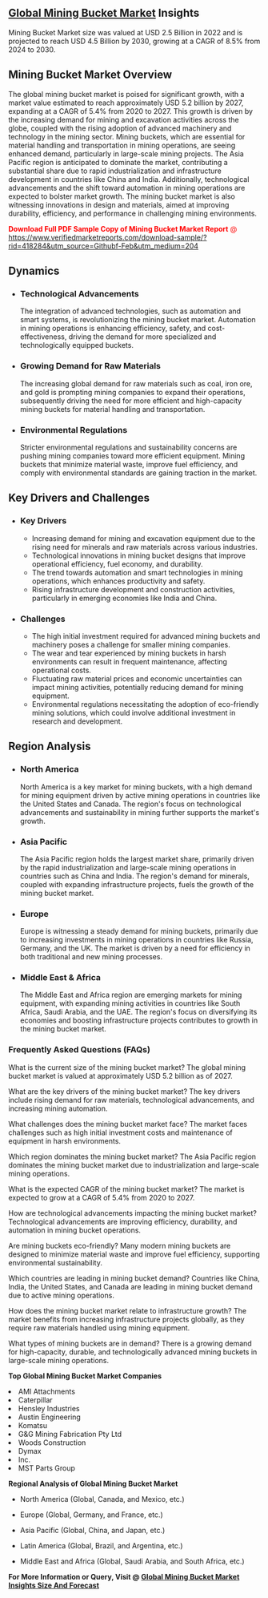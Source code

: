 <h2><a href="https://www.verifiedmarketreports.com/download-sample/?rid=418284&amp;utm_source=Githubf&amp;utm_medium=204" target="_blank">Global Mining Bucket Market</a> Insights</h2><p>Mining Bucket Market size was valued at USD 2.5 Billion in 2022 and is projected to reach USD 4.5 Billion by 2030, growing at a CAGR of 8.5% from 2024 to 2030.</p><p> <h2>Mining Bucket Market Overview</h2> <p>The global mining bucket market is poised for significant growth, with a market value estimated to reach approximately USD 5.2 billion by 2027, expanding at a CAGR of 5.4% from 2020 to 2027. This growth is driven by the increasing demand for mining and excavation activities across the globe, coupled with the rising adoption of advanced machinery and technology in the mining sector. Mining buckets, which are essential for material handling and transportation in mining operations, are seeing enhanced demand, particularly in large-scale mining projects. The Asia Pacific region is anticipated to dominate the market, contributing a substantial share due to rapid industrialization and infrastructure development in countries like China and India. Additionally, technological advancements and the shift toward automation in mining operations are expected to bolster market growth. The mining bucket market is also witnessing innovations in design and materials, aimed at improving durability, efficiency, and performance in challenging mining environments.</p> <p><p><span class=""><span style="color: #ff0000;"><strong>Download Full PDF Sample Copy of Mining Bucket Market Report</strong> @ </span><a href="https://www.verifiedmarketreports.com/download-sample/?rid=418284&amp;utm_source=Githubf-Feb&amp;utm_medium=204" target="_blank">https://www.verifiedmarketreports.com/download-sample/?rid=418284&amp;utm_source=Githubf-Feb&amp;utm_medium=204</a></span></p></p> <h2>Dynamics</h2> <ul> <li><h3>Technological Advancements</h3><p>The integration of advanced technologies, such as automation and smart systems, is revolutionizing the mining bucket market. Automation in mining operations is enhancing efficiency, safety, and cost-effectiveness, driving the demand for more specialized and technologically equipped buckets.</p></li> <li><h3>Growing Demand for Raw Materials</h3><p>The increasing global demand for raw materials such as coal, iron ore, and gold is prompting mining companies to expand their operations, subsequently driving the need for more efficient and high-capacity mining buckets for material handling and transportation.</p></li> <li><h3>Environmental Regulations</h3><p>Stricter environmental regulations and sustainability concerns are pushing mining companies toward more efficient equipment. Mining buckets that minimize material waste, improve fuel efficiency, and comply with environmental standards are gaining traction in the market.</p></li> </ul> <h2>Key Drivers and Challenges</h2> <ul> <li><h3>Key Drivers</h3> <ul> <li>Increasing demand for mining and excavation equipment due to the rising need for minerals and raw materials across various industries.</li> <li>Technological innovations in mining bucket designs that improve operational efficiency, fuel economy, and durability.</li> <li>The trend towards automation and smart technologies in mining operations, which enhances productivity and safety.</li> <li>Rising infrastructure development and construction activities, particularly in emerging economies like India and China.</li> </ul> </li> <li><h3>Challenges</h3> <ul> <li>The high initial investment required for advanced mining buckets and machinery poses a challenge for smaller mining companies.</li> <li>The wear and tear experienced by mining buckets in harsh environments can result in frequent maintenance, affecting operational costs.</li> <li>Fluctuating raw material prices and economic uncertainties can impact mining activities, potentially reducing demand for mining equipment.</li> <li>Environmental regulations necessitating the adoption of eco-friendly mining solutions, which could involve additional investment in research and development.</li> </ul> </li> </ul> <h2>Region Analysis</h2> <ul> <li><h3>North America</h3><p>North America is a key market for mining buckets, with a high demand for mining equipment driven by active mining operations in countries like the United States and Canada. The region's focus on technological advancements and sustainability in mining further supports the market's growth.</p></li> <li><h3>Asia Pacific</h3><p>The Asia Pacific region holds the largest market share, primarily driven by the rapid industrialization and large-scale mining operations in countries such as China and India. The region's demand for minerals, coupled with expanding infrastructure projects, fuels the growth of the mining bucket market.</p></li> <li><h3>Europe</h3><p>Europe is witnessing a steady demand for mining buckets, primarily due to increasing investments in mining operations in countries like Russia, Germany, and the UK. The market is driven by a need for efficiency in both traditional and new mining processes.</p></li> <li><h3>Middle East & Africa</h3><p>The Middle East and Africa region are emerging markets for mining equipment, with expanding mining activities in countries like South Africa, Saudi Arabia, and the UAE. The region's focus on diversifying its economies and boosting infrastructure projects contributes to growth in the mining bucket market.</p></li> </ul> <h3>Frequently Asked Questions (FAQs)</h3> <p>What is the current size of the mining bucket market? The global mining bucket market is valued at approximately USD 5.2 billion as of 2027.</p> <p>What are the key drivers of the mining bucket market? The key drivers include rising demand for raw materials, technological advancements, and increasing mining automation.</p> <p>What challenges does the mining bucket market face? The market faces challenges such as high initial investment costs and maintenance of equipment in harsh environments.</p> <p>Which region dominates the mining bucket market? The Asia Pacific region dominates the mining bucket market due to industrialization and large-scale mining operations.</p> <p>What is the expected CAGR of the mining bucket market? The market is expected to grow at a CAGR of 5.4% from 2020 to 2027.</p> <p>How are technological advancements impacting the mining bucket market? Technological advancements are improving efficiency, durability, and automation in mining bucket operations.</p> <p>Are mining buckets eco-friendly? Many modern mining buckets are designed to minimize material waste and improve fuel efficiency, supporting environmental sustainability.</p> <p>Which countries are leading in mining bucket demand? Countries like China, India, the United States, and Canada are leading in mining bucket demand due to active mining operations.</p> <p>How does the mining bucket market relate to infrastructure growth? The market benefits from increasing infrastructure projects globally, as they require raw materials handled using mining equipment.</p> <p>What types of mining buckets are in demand? There is a growing demand for high-capacity, durable, and technologically advanced mining buckets in large-scale mining operations.</p> </p><p><strong>Top Global Mining Bucket Market Companies</strong></p><div data-test-id=""><p><li>AMI Attachments</li><li> Caterpillar</li><li> Hensley Industries</li><li> Austin Engineering</li><li> Komatsu</li><li> G&G Mining Fabrication Pty Ltd</li><li> Woods Construction</li><li> Dymax</li><li> Inc.</li><li> MST Parts Group</li></p><div><strong>Regional Analysis of&nbsp;Global Mining Bucket Market</strong></div><ul><li dir="ltr"><p dir="ltr">North America&nbsp;(Global, Canada, and Mexico, etc.)</p></li><li dir="ltr"><p dir="ltr">Europe (Global, Germany, and France, etc.)</p></li><li dir="ltr"><p dir="ltr">Asia Pacific&nbsp;(Global, China, and Japan, etc.)</p></li><li dir="ltr"><p dir="ltr">Latin America&nbsp;(Global, Brazil, and Argentina, etc.)</p></li><li dir="ltr">Middle East and Africa&nbsp;(Global, Saudi Arabia, and South Africa, etc.)</li></ul><p><strong>For More Information or Query, Visit @&nbsp;</strong><strong><a href="https://www.verifiedmarketreports.com/product/mining-bucket-market/?utm_source=Githubf&amp;utm_medium=204" target="_blank">Global Mining Bucket Market Insights Size And Forecast</a></strong></p></div>
